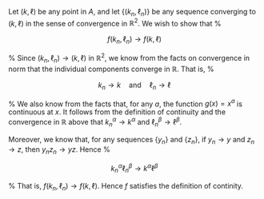 Let $(k, \ell)$ be any point in $A$, and let $\{(k_n, \ell_n)\}$ be any
sequence converging to $(k, \ell)$ in the sense of convergence in $\mathbb{R}^2$. We wish to show that
%

$$
f(k_n, \ell_n) \to f(k, \ell)
$$

%
Since $(k_n, \ell_n) \to (k, \ell)$ in $\mathbb{R}^2$, we know from the facts on
convergence in norm that the individual components converge in $\mathbb{R}$.
That is,
%

$$
k_n \to k
\quad \text{and} \quad
\ell_n \to \ell
$$

%
We also know from the facts that, for any $a$, the function $g(x) = x^a$
is continuous at $x$. It follows from the definition of continuity and
the convergence in $\mathbb{R}$ above that $k_n^\alpha \to k^{\alpha}$ and $\ell^{\beta}_n \to
\ell^\beta$.

Moreover, we know that, for any sequences $\{y_n\}$ and
$\{z_n\}$, if $y_n \to y$ and $z_n \to z$, then $y_n z_n \to yz$. Hence
%

$$
    k_n^\alpha \ell^{\beta}_n \to k^{\alpha}\ell^\beta
$$

%
That is, $f(k_n, \ell_n) \to f(k, \ell)$. Hence $f$ satisfies the
definition of continity.
